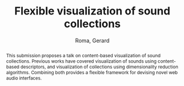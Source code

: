 ---
title: "Flexible visualization of sound collections"
abstract: "This submission proposes a talk on content-based visualization of sound collections. Previous works have covered visualization of sounds using content-based descriptors, and visualization of collections using dimensionality reduction algorithms. Combining both provides a flexible framework for devising novel web audio interfaces."
address: "Trondheim, Norway"
booktitle: "Proceedings of the International Web Audio Conference"
editor: "Xambó, Anna and Martín, Sara R. and Roma, Gerard"
month: "December"
publisher: "NTNU"
series: "WAC '19"
pages: "123--124"
ID: "69"
author: "Roma, Gerard"
webAuthor: "Gerard Roma"
track: "Talk"
year: "2019"
tags: year2019
media: https://youtu.be/fsHEpF1P9A8
pdflink: "/_data/papers/pdf/2019/2019_69.pdf"
ISSN: "2663-5844"
---
